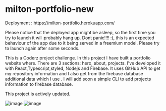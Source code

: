 # milton-portfolio-new
Deployment : https://milton-portfolio.herokuapp.com/

Please notice that the deployed app might be asleep, so the first time you try to launch it will probably hang up. Dont panic!!!! :), this is an expected behaviour of the app due to it being served in a freemium model. Please try to launch again after some seconds.

This is a Coderz project challenge. In this project I have built a portfolio website where. There are 3 sections: hero, about, projects.
I've developed it with React,Typescript,styled, Nodejs and Firebase. It uses GitHub API to get my repository information and I also get from the firebase database additional data which I use . I will add soon a simple CLI to add projects information to firebase database. 

This project is actively updated.

![image](https://user-images.githubusercontent.com/62177111/138614070-862654c3-b36f-4078-ab72-9531775f50ec.png)
![image](https://user-images.githubusercontent.com/62177111/138614144-fa2580f1-ade4-4155-b2c3-e4b619432191.png)



